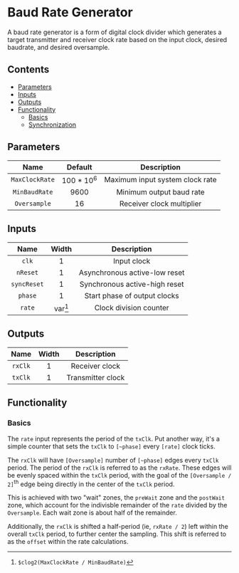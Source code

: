 # Baud Rate Generator

A baud rate generator is a form of digital clock divider which generates a
target transmitter and receiver clock rate based on the input clock,
desired baudrate, and desired oversample.

## Contents
* [Parameters](#parameters)
* [Inputs](#inputs)
* [Outputs](#outputs)
* [Functionality](#functionality)
  * [Basics](#basics)
  * [Synchronization](#synchronization)

## Parameters
|      Name      |         Default       |          Description            |
|      :--:      |         :-----:       |          :---------:            |
| `MaxClockRate` |  100 * 10<sup>6</sup> | Maximum input system clock rate |
| `MinBaudRate`  |  9600                 | Minimum output baud rate        |
| `Oversample`   |  16                   | Receiver clock multiplier       |

## Inputs
|    Name     |  Width  |          Description          |
|    :--:     |  :---:  |          :---------:          |
| `clk`       |    1    | Input clock                   |
| `nReset`    |    1    | Asynchronous active-low reset |
| `syncReset` |    1    | Synchronous active-high reset |
| `phase`     |    1    | Start phase of output clocks  |
| `rate`      | var[^1] | Clock division counter        |

[^1]: `$clog2(MaxClockRate / MinBaudRate)`

## Outputs

|    Name     |  Width  |          Description          |
|    :--:     |  :---:  |          :---------:          |
| `rxClk`     |    1    | Receiver clock                |
| `txClk`     |    1    | Transmitter clock             |

## Functionality

### Basics

The `rate` input represents the period of the `txClk`. Put another way, it's a
simple counter that sets the `txClk` to `[~phase]` every `[rate]` clock ticks.

The `rxClk` will have `[Oversample]` number of `[~phase]` edges every `txClk`
period. The period of the `rxClk` is referred to as the `rxRate`. These edges
will be evenly spaced within the `txClk` period, with the goal of the
`[Oversample / 2]`<sup>th</sup> edge being directly in the center of the
`txClk` period.

This is achieved with two "wait" zones, the `preWait` zone and the `postWait`
zone, which account for the indivisble remainder of the `rate` divided by the
`Oversample`. Each wait zone is about half of the remainder.

Additionally, the `rxClk` is shifted a half-period (ie, `rxRate / 2`) left
within the overall `txClk` period, to further center the sampling. This shift is
referred to as the `offset` within the rate calculations.

